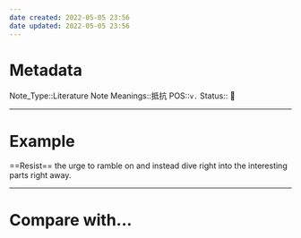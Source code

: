 ```yaml
---
date created: 2022-05-05 23:56
date updated: 2022-05-05 23:56
---
```


# Metadata

Note_Type::Literature Note
Meanings::抵抗
POS::`v.`
Status:: 👶

---

# Example

==Resist== the urge to ramble on and instead dive right into the interesting parts right away.

---

# Compare with...
